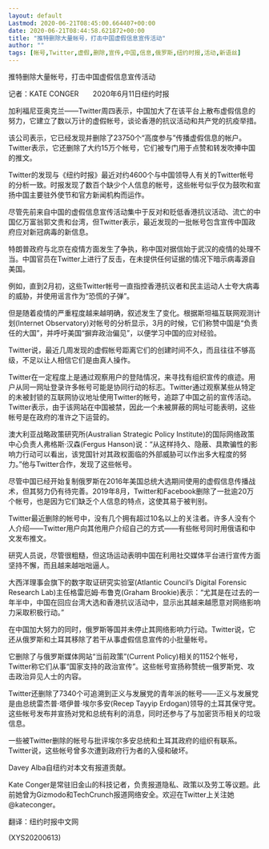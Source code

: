 ```yaml
---
layout: default
Lastmod: 2020-06-21T08:45:00.664407+00:00
date: 2020-06-21T08:44:58.621872+00:00
title: "推特删除大量帐号，打击中国虚假信息宣传活动"
author: ""
tags: [帐号,Twitter,虚假,删除,宣传,中国,信息,俄罗斯,纽约时报,活动,新语丝]
---
```


推特删除大量帐号，打击中国虚假信息宣传活动

记者：KATE CONGER　　2020年6月11日纽约时报

加利福尼亚奥克兰——Twitter周四表示，中国加大了在该平台上散布虚假信息的努力，它建立了数以万计的虚假帐号，谈论香港的抗议活动和共产党的抗疫举措。

该公司表示，它已经发现并删除了23750个“高度参与”传播虚假信息的帐户。Twitter表示，它还删除了大约15万个帐号，它们被专门用于点赞和转发吹捧中国的推文。

Twitter的发现与《纽约时报》最近对约4600个与中国领导人有关的Twitter帐号的分析一致。时报发现了数百个缺少个人信息的帐号，这些帐号似乎仅为鼓吹和宣扬中国主要驻外使节和官方新闻机构而运作。

尽管先前来自中国的虚假信息宣传活动集中于反对和贬低香港抗议活动、流亡的中国亿万富翁郭文贵和台湾，但Twitter表示，最近发现的一批帐号包含宣传中国政府应对新冠病毒的新信息。

特朗普政府与北京在疫情方面发生了争执，称中国对据信始于武汉的疫情的处理不当。中国官员在Twitter上进行了反击，在未提供任何证据的情况下暗示病毒源自美国。

例如，直到2月初，这些Twitter帐号一直指控香港抗议者和民主运动人士夸大病毒的威胁，并使用谣言作为“恐慌的子弹”。

但是随着疫情的严重程度越来越明确，叙述发生了变化。根据斯坦福互联网观测计划(Internet Observatory)对帐号的分析显示，3月的时候，它们称赞中国是“负责任的大国”，并呼吁美国“摒弃政治偏见”，以便学习中国的应对经验。

Twitter说，最近几周发现的虚假帐号距离它们的创建时间不久，而且往往不够高级，不足以让人相信它们是由真人操作。

Twitter在一定程度上是通过观察用户的登陆情况，来寻找有组织宣传的痕迹。用户从同一网址登录许多帐号可能是协同行动的标志。Twitter通过观察某些从特定的未被封锁的互联网协议地址使用Twitter的帐号，追踪了中国之前的宣传活动。Twitter表示，由于该网站在中国被禁，因此一个未被屏蔽的网址可能表明，这些帐号是在政府的准许之下运营的。

澳大利亚战略政策研究所(Australian Strategic Policy Institute)的国际网络政策中心负责人弗格斯·汉森(Fergus Hanson)说：“从这样持久、隐蔽、具欺骗性的影响力行动可以看出，该党国针对其政权面临的外部威胁可以作出多大程度的努力。”他与Twitter合作，发现了这些帐号。

尽管中国已经开始复制俄罗斯在2016年美国总统大选期间使用的虚假信息传播战术，但其努力仍有待完善。2019年8月，Twitter和Facebook删除了一批逾20万个帐号，也是因为它们缺乏个人信息的特点，这使其易于被判别。

Twitter最近删除的帐号中，没有几个拥有超过10名以上的关注者。许多人没有个人介绍——Twitter用户向其他用户介绍自己的方式——有些帐号同时用俄语和中文发布推文。

研究人员说，尽管很粗糙，但这场运动表明中国在利用社交媒体平台进行宣传方面坚持不懈，而且越来越咄咄逼人。

大西洋理事会旗下的数字取证研究实验室(Atlantic Council’s Digital Forensic Research Lab)主任格雷厄姆·布鲁克(Graham Brookie)表示：“尤其是在过去的一年半中，中国在回应台湾大选和香港抗议活动中，显示出其越来越愿意对网络影响力采取积极行动。”

在中国加大努力的同时，俄罗斯等国并未停止其网络影响力行动。Twitter说，它还从俄罗斯和土耳其移除了若干从事虚假信息宣传的小批量帐号。

它删除了与俄罗斯媒体网站“当前政策”(Current Policy)相关的1152个帐号，Twitter称它们从事“国家支持的政治宣传”。这些帐号宣扬称赞统一俄罗斯党、攻击政治异见人士的内容。

Twitter还删除了7340个可追溯到正义与发展党的青年派的帐号——正义与发展党是由总统雷杰普·塔伊普·埃尔多安(Recep Tayyip Erdogan)领导的土耳其保守党。这些帐号发布并宣扬对党和总统有利的消息，同时还参与了与加密货币相关的垃圾信息。

一些被Twitter删除的帐号与批评埃尔多安总统和土耳其政府的组织有联系。Twitter说，这些帐号曾多次遭到政府行为者的入侵和破坏。

Davey Alba自纽约对本文有报道贡献。

Kate Conger是常驻旧金山的科技记者，负责报道隐私、政策以及劳工等议题。此前她曾为Gizmodo和TechCrunch报道网络安全。欢迎在Twitter上关注她 @kateconger。

翻译：纽约时报中文网

(XYS20200613)

